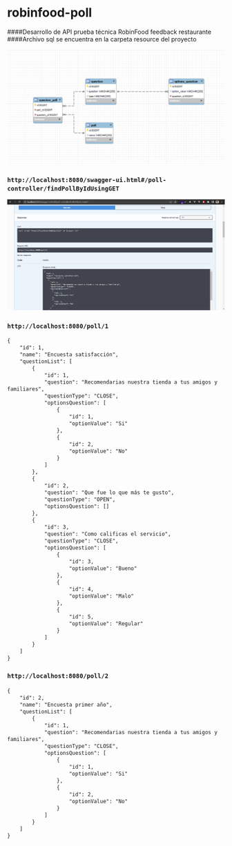 # robinfood-poll

####Desarrollo de API prueba técnica RobinFood feedback restaurante
####Archivo sql se encuentra en la carpeta resource del proyecto

![alt text](https://github.com/dorozco-dev/robinfood-poll/blob/master/src/main/resources/MER.png?raw=true)

### `http://localhost:8080/swagger-ui.html#/poll-controller/findPollByIdUsingGET`
![alt text](https://github.com/dorozco-dev/robinfood-poll/blob/master/src/main/resources/SWAGGER.png?raw=true)

### `http://localhost:8080/poll/1`
```
{
    "id": 1,
    "name": "Encuesta satisfacción",
    "questionList": [
        {
            "id": 1,
            "question": "Recomendarias nuestra tienda a tus amigos y familiares",
            "questionType": "CLOSE",
            "optionsQuestion": [
                {
                    "id": 1,
                    "optionValue": "Si"
                },
                {
                    "id": 2,
                    "optionValue": "No"
                }
            ]
        },
        {
            "id": 2,
            "question": "Que fue lo que más te gusto",
            "questionType": "OPEN",
            "optionsQuestion": []
        },
        {
            "id": 3,
            "question": "Como calificas el servicio",
            "questionType": "CLOSE",
            "optionsQuestion": [
                {
                    "id": 3,
                    "optionValue": "Bueno"
                },
                {
                    "id": 4,
                    "optionValue": "Malo"
                },
                {
                    "id": 5,
                    "optionValue": "Regular"
                }
            ]
        }
    ]
}
```

### `http://localhost:8080/poll/2`
```
{
    "id": 2,
    "name": "Encuesta primer año",
    "questionList": [
        {
            "id": 1,
            "question": "Recomendarias nuestra tienda a tus amigos y familiares",
            "questionType": "CLOSE",
            "optionsQuestion": [
                {
                    "id": 1,
                    "optionValue": "Si"
                },
                {
                    "id": 2,
                    "optionValue": "No"
                }
            ]
        }
    ]
}
```